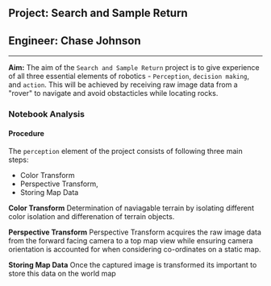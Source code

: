## Project: Search and Sample Return
## Engineer: Chase Johnson

---

**Aim:**  The aim of the `Search and Sample Return` project is to give experience of all three essential elements of robotics - `Perception`, `decision making`, and `action`. This will be achieved by receiving raw image data from a "rover" to navigate and avoid obstacticles while locating rocks.

### Notebook Analysis

#### Procedure

The `perception` element of the project consists of following three main steps:

* Color Transform
* Perspective Transform,
* Storing Map Data

**Color Transform**
Determination of naviagable terrain by isolating different color isolation and differenation of terrain objects.

**Perspective Transform**
Perspective Transform acquires the raw image data from the forward facing camera to a top map view while ensuring camera orientation is accounted for when considering co-ordinates on a static map.

**Storing Map Data**
Once the captured image is transformed its important to store this data on the world map

